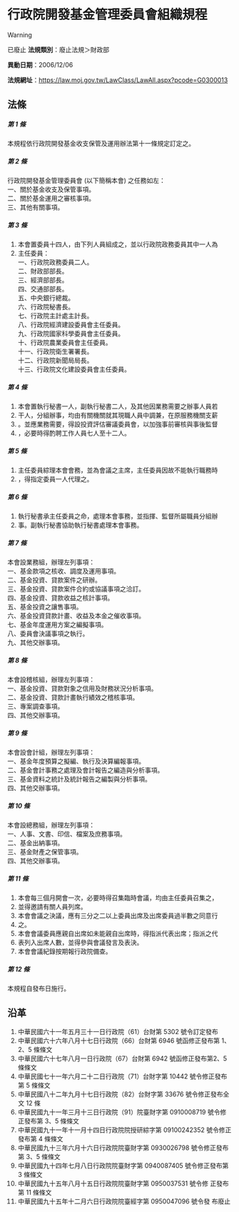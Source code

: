 # 行政院開發基金管理委員會組織規程


> [!WARNING]
> 已廢止
**法規類別**：廢止法規＞財政部

**異動日期**：2006/12/06  

**法規網址**：https://law.moj.gov.tw/LawClass/LawAll.aspx?pcode=G0300013



## 法條
##### 第 1 條
本規程依行政院開發基金收支保管及運用辦法第十一條規定訂定之。

##### 第 2 條
行政院開發基金管理委員會 (以下簡稱本會) 之任務如左：  
一、關於基金收支及保管事項。  
二、關於基金運用之審核事項。  
三、其他有關事項。

##### 第 3 條
1. 本會置委員十四人，由下列人員組成之，並以行政院政務委員其中一人為
1. 主任委員：  
一、行政院政務委員二人。  
二、財政部部長。  
三、經濟部部長。  
四、交通部部長。  
五、中央銀行總裁。  
六、行政院秘書長。  
七、行政院主計處主計長。  
八、行政院經濟建設委員會主任委員。  
九、行政院國家科學委員會主任委員。  
十、行政院農業委員會主任委員。  
十一、行政院衛生署署長。  
十二、行政院新聞局局長。  
十三、行政院文化建設委員會主任委員。

##### 第 4 條
1. 本會置執行秘書一人，副執行秘書二人，及其他因業務需要之辦事人員若
1. 干人，分組辦事，均由有關機關就其現職人員中調兼，在原服務機關支薪
1. 。並應業務需要，得設投資評估審議委員會，以加強事前審核與事後監督
1. ，必要時得酌聘工作人員七人至十二人。

##### 第 5 條
1. 主任委員綜理本會會務，並為會議之主席，主任委員因故不能執行職務時
1. ，得指定委員一人代理之。

##### 第 6 條
1. 執行秘書承主任委員之命，處理本會事務，並指揮、監督所屬職員分組辦
1. 事。副執行秘書協助執行秘書處理本會事務。

##### 第 7 條
本會設業務組，辦理左列事項：  
一、基金款項之核收、調度及運用事項。  
二、基金投資、貸款案件之研辦。  
三、基金投資、貸款案件合約或協議事項之洽訂。  
四、基金投資、貸款收益之核計事項。  
五、基金投資之讓售事項。  
六、基金投資貸款計畫、收益及本金之催收事項。  
七、基金年度運用方案之編擬事項。  
八、委員會決議事項之執行。  
九、其他交辦事項。

##### 第 8 條
本會設稽核組，辦理左列事項：  
一、基金投資、貸款對象之信用及財務狀況分析事項。  
二、基金投資、貸款計畫執行績效之稽核事項。  
三、專案調查事項。  
四、其他交辦事項。

##### 第 9 條
本會設會計組，辦理左列事項：  
一、基金年度預算之擬編、執行及決算編報事項。  
二、基金會計事務之處理及會計報告之編造與分析事項。  
三、基金資料之統計及統計報告之編製與分析事項。  
四、其他交辦事項。

##### 第 10 條
本會設總務組，辦理左列事項：  
一、人事、文書、印信、檔案及庶務事項。  
二、基金出納事項。  
三、基金財產之保管事項。  
四、其他交辦事項。

##### 第 11 條
1. 本會每三個月開會一次，必要時得召集臨時會議，均由主任委員召集之，
1. 並得邀請有關人員列席。
1. 本會會議之決議，應有三分之二以上委員出席及出席委員過半數之同意行
1. 之。
1. 本會會議委員應親自出席如未能親自出席時，得指派代表出席；指派之代
1. 表列入出席人數，並得參與會議發言及表決。
1. 本會會議紀錄按期報行政院備查。

##### 第 12 條
本規程自發布日施行。

## 沿革
1. 中華民國六十一年五月三十一日行政院（61）台財第 5302 號令訂定發布
1. 中華民國六十六年八月十七日行政院（66）台財第 6946 號函修正發布第 1、2、5  條條文
1. 中華民國六十七年八月一日行政院（67）台財第 6942 號函修正發布第2、5  條條文
1. 中華民國七十一年六月二十二日行政院（71）台財字第 10442  號令修正發布第 5  條條文
1. 中華民國八十二年九月十七日行政院（82）台財字第 33676  號令修正發布全文 12 條
1. 中華民國九十一年三月十三日行政院（91）院臺財字第 0910008719 號令修正發布第 3、5 條條文
1. 中華民國九十一年十一月十四日行政院院授研綜字第 09100242352  號令修正發布第 4  條條文
1. 中華民國九十三年六月十六日行政院院臺財字第 0930026798 號令修正發布第 3、5 條條文
1. 中華民國九十四年七月八日行政院院臺財字第 0940087405 號令修正發布第 3  條條文
1.  中華民國九十五年八月十五日行政院院臺財字第 0950037531 號令修  正發布第 11 條條文
1.  中華民國九十五年十二月六日行政院院臺經字第 0950047096 號令發  布廢止
